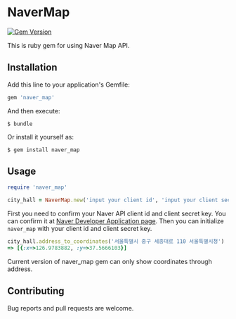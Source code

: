 # NaverMap

[![Gem Version](https://badge.fury.io/rb/naver_map.svg)](https://badge.fury.io/rb/naver_map)

This is ruby gem for using Naver Map API.

## Installation

Add this line to your application's Gemfile:

```ruby
gem 'naver_map'
```

And then execute:

    $ bundle

Or install it yourself as:

    $ gem install naver_map

## Usage

```ruby
require 'naver_map'

city_hall = NaverMap.new('input your client id', 'input your client secret')
```

First you need to confirm your Naver API client id and client secret key. You can confirm it at [Naver Developer Application page](https://developers.naver.com/appinfo).
Then you can initialize `naver_map` with your client id and client secret key.
 
```ruby
city_hall.address_to_coordinates('서울특별시 중구 세종대로 110 서울특별시청')
=> [{:x=>126.9783882, :y=>37.5666103}] 
```

Current version of naver_map gem can only show coordinates through address.

## Contributing

Bug reports and pull requests are welcome.
